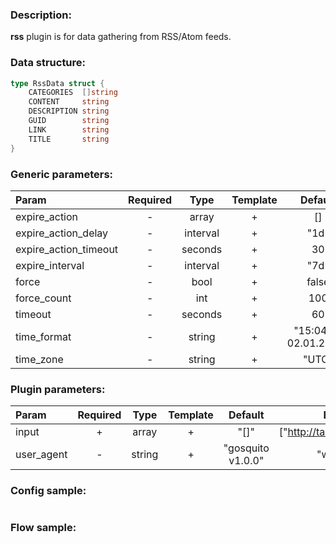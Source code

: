 ### Description:

**rss** plugin is for data gathering from RSS/Atom feeds.

### Data structure:

```go
type RssData struct {
	CATEGORIES  []string
	CONTENT     string
	DESCRIPTION string
	GUID        string
	LINK        string
	TITLE       string
}
```

### Generic parameters:

| Param                 | Required |   Type   | Template |        Default        | Description |
|:----------------------|:--------:|:--------:|:--------:|:---------------------:|:------------|
| expire_action         |    -     |  array   |    +     |          []           |             |
| expire_action_delay   |    -     | interval |    +     |         "1d"          |             |
| expire_action_timeout |    -     | seconds  |    +     |          30           |             |
| expire_interval       |    -     | interval |    +     |         "7d"          |             |
| force                 |    -     |   bool   |    +     |         false         |             |
| force_count           |    -     |   int    |    +     |          100          |             |
| timeout               |    -     | seconds  |    +     |          60           |             |
| time_format           |    -     |  string  |    +     | "15:04:05 02.01.2006" |             |
| time_zone             |    -     |  string  |    +     |         "UTC"         |             |


### Plugin parameters:

| Param      | Required |  Type  | Template |      Default      |            Example            | Description |
|:-----------|:--------:|:------:|:--------:|:-----------------:|:-----------------------------:|:------------|
| input      |    +     | array  |    +     |       "[]"        | ["http://tass.ru/rss/v2.xml"] |             |
| user_agent |    -     | string |    +     | "gosquito v1.0.0" |          "webchela"           |             |


### Config sample:

```toml

```

### Flow sample:

```yaml
```